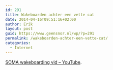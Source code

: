 ```yaml
---
id: 291
title: Wakeboarden achter een vette cat
date: 2014-04-16T09:51:16+02:00
author: Erik
layout: post
guid: https://www.geensnor.nl/wp/?p=291
permalink: /wakeboarden-achter-een-vette-cat/
categories:
  - Internet
---
```

[SOMA wakeboarding vid &#8211; YouTube](https://www.youtube.com/watch?v=DlZ6v6nXR9o).